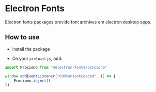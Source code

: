 # Electron Fonts

Electron fonts packages provide font archives em electron desktop apps.

## How to use

* Install the package

* On your `preload.js`, add:

```ts
import Prociono from "@electron-fonts/prociono"

window.addEventListener("DOMContentLoaded", () => {
    Prociono.inject()
})
```